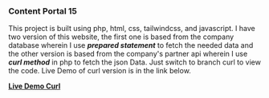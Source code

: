 ### Content Portal 15

This project is built using php, html, css, tailwindcss, and javascript. I have two version of this website, the first one is based from the company database wherein I use ***_prepared statement_*** to fetch the needed data and 
the other version is based from the company's partner api wherein I use ***_curl method_*** in php to fetch the json Data. Just switch to branch curl to view the code. Live Demo of curl version is in the link below.

**[Live Demo Curl](http://gameify.jdnetworks.mobi/)**
